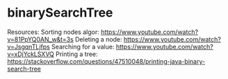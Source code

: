 # binarySearchTree

Resources:
Sorting nodes algor: https://www.youtube.com/watch?v=81PpYQ0AN_w&t=3s
Deleting a node: https://www.youtube.com/watch?v=JsgqnTLjfps
Searching for a value: https://www.youtube.com/watch?v=xDjYckLSXVQ
Printing a tree: https://stackoverflow.com/questions/47510048/printing-java-binary-search-tree
